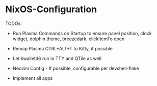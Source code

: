 # NixOS-Configuration
TODOs:

* Run Plasma Commands on Startup to ensure panel position, clock widget, dolphin theme, breezedark, clickItemTo open

* Remap Plasma CTRL+ALT+T to Kitty, if possible

* Let kwalletd6 run in TTY and QTile as well

* Neovim Config - If possible, configurable per devshell-flake

* Implement all apps
